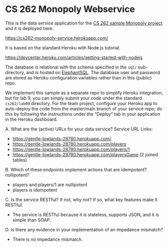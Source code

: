 # CS 262 Monopoly Webservice

This is the data service application for the [CS 262 sample Monopoly project](https://github.com/calvin-cs262-organization/monopoly-project)
and it is deployed here:

<https://cs262-monopoly-service.herokuapp.com/>

It is based on the standard Heroku with Node.js tutorial.

<https://devcenter.heroku.com/articles/getting-started-with-nodejs>

The database is relational with the schema specified in the `sql/` sub-directory,
 and is hosted on [ElephantSQL](https://www.elephantsql.com/). The database user
and password are stored as Heroku configuration variables rather than in this (public) repo.

We implement this sample as a separate repo to simplify Heroku integration, but
for lab 9, you can simply submit your code under the standard `cs262/lab09` directory.
For the team project, configure your Heroku app to auto-deploy the code from the
master/main branch of your
service repo; do this by following the instructions under the &ldquo;Deploy&rdquo;
tab in your application in the Heroku dashboard.

A. What are the (active) URLs for your data service?
Service URL Links:
* https://gentle-lowlands-28780.herokuapp.com/
* https://gentle-lowlands-28780.herokuapp.com/players
* https://gentle-lowlands-28780.herokuapp.com/players/1
* https://gentle-lowlands-28780.herokuapp.com/playersGame (2 joined tables)

B. Which of these endpoints implement actions that are idempotent? nullipotent?
* players and players/1 are nullipotent
* players is idempotent

C. Is the service RESTful? If not, why not? If so, what key features make it RESTful.
* The service is RESTful because it is stateless, supports JSON, and it is simple than SOAP.

D. Is there any evidence in your implementation of an impedance mismatch?
* There is no impedance mismatch.